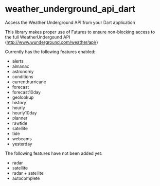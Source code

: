 weather_underground_api_dart
============================

Access the Weather Underground API from your Dart application

This library makes proper use of Futures to ensure non-blocking access to the full WeatherUndergound API (http://www.wunderground.com/weather/api/)

Currently has the following features enabled:
*   alerts
*   almanac
*   astronomy
*   conditions
*   currenthurricane
*   forecast
*   forecast10day
*   geolookup
*   history
*   hourly
*   hourly10day
*   planner
*   rawtide
*   satellite
*   tide
*   webcams
*   yesterday

The following features have not been added yet:
*   radar
*   satellite
*   radar + satellite
*   autocomplete